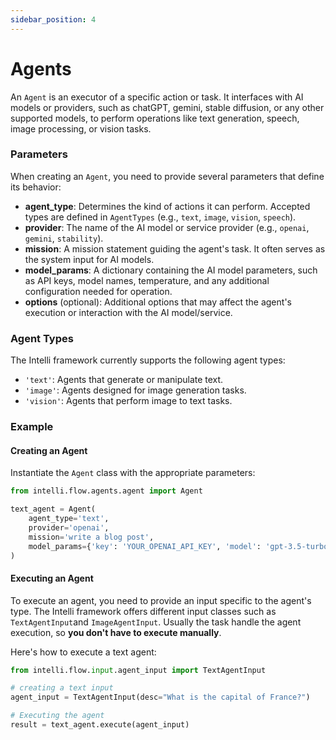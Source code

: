 ```yaml
---
sidebar_position: 4
---
```


# Agents

An `Agent` is an executor of a specific action or task. It interfaces with AI models or providers, such as chatGPT, gemini, stable diffusion, or any other supported models, to perform operations like text generation, speech, image processing, or vision tasks.

### Parameters

When creating an `Agent`, you need to provide several parameters that define its behavior:

- **agent_type**: Determines the kind of actions it can perform. Accepted types are defined in `AgentTypes` (e.g., `text`, `image`, `vision`, `speech`).
- **provider**: The name of the AI model or service provider (e.g., `openai`, `gemini`, `stability`).
- **mission**: A mission statement guiding the agent's task. It often serves as the system input for AI models.
- **model_params**: A dictionary containing the AI model parameters, such as API keys, model names, temperature, and any additional configuration needed for operation.
- **options** (optional): Additional options that may affect the agent's execution or interaction with the AI model/service.


### Agent Types

The Intelli framework currently supports the following agent types:

- `'text'`: Agents that generate or manipulate text.
- `'image'`: Agents designed for image generation tasks.
- `'vision'`: Agents that perform image to text tasks.

### Example

#### Creating an Agent

Instantiate the `Agent` class with the appropriate parameters:

```python
from intelli.flow.agents.agent import Agent

text_agent = Agent(
    agent_type='text',
    provider='openai',
    mission='write a blog post',
    model_params={'key': 'YOUR_OPENAI_API_KEY', 'model': 'gpt-3.5-turbo'}
)
```

#### Executing an Agent

To execute an agent, you need to provide an input specific to the agent's type. The Intelli framework offers different input classes such as `TextAgentInput`and `ImageAgentInput`. Usually the task handle the agent execution, so **you don't have to execute manually**.


Here's how to execute a text agent:

```python
from intelli.flow.input.agent_input import TextAgentInput

# creating a text input
agent_input = TextAgentInput(desc="What is the capital of France?")

# Executing the agent
result = text_agent.execute(agent_input)
```

